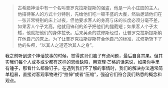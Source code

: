 > 古希腊神话中有一个名叫普罗克拉斯提斯的强盗，他是一片小庄园的主人，他招待客人的方式十分特别，先给他们吃一顿丰盛的大餐，然后邀请他们在一张非常特别的床上过夜。但他要求客人的身高与床的长度必须分毫不差，如果客人个子太高，他就用锋利的斧子把他们的腿截短；如果客人个子太矮，他就把他们的身体拉长。后来英勇的忒修斯经过，让普罗克拉斯提斯躺在他自己的床上。为了让普罗克拉斯提斯符合他自己的标准，忒修斯斩下了他的头颅，“以其人之道还治其人之身”。

我之前听到这个神话故事的时候，觉得这哥们脑子有点问题，最后自食其果。但其实我们每个人或多或少都有这样的思维缺陷，用查理·芒格的话来说，如果你手里有锤子，那看什么都像钉子。在遇到我们不了解的事情时，我们的解决办法通常简单粗暴，直接对客观事物进行“拉伸”或者“压缩”，强迫它们符合我们熟悉的概念和观点。
